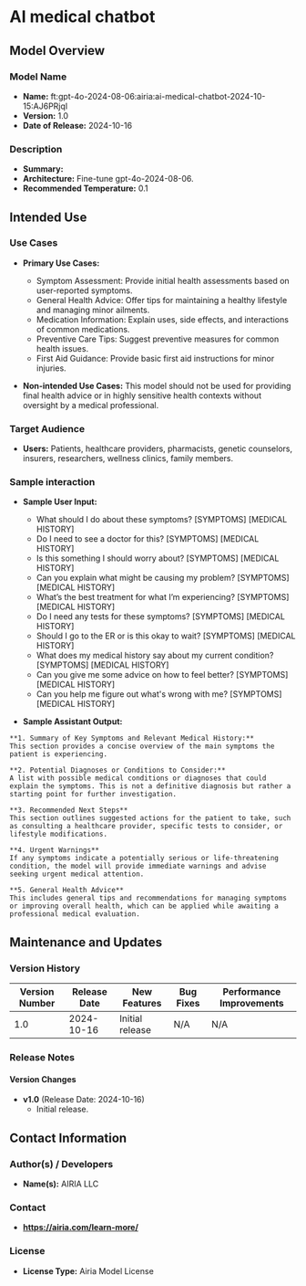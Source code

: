 # AI medical chatbot

## Model Overview

### Model Name
- **Name:** ft:gpt-4o-2024-08-06:airia:ai-medical-chatbot-2024-10-15:AJ6PRjqI
- **Version:** 1.0
- **Date of Release:** 2024-10-16

### Description
- **Summary:** 
- **Architecture:** Fine-tune gpt-4o-2024-08-06.
- **Recommended Temperature:** 0.1


## Intended Use

### Use Cases
- **Primary Use Cases:**
  - Symptom Assessment: 
    Provide initial health assessments based on user-reported symptoms.
  - General Health Advice: 
    Offer tips for maintaining a healthy lifestyle and managing minor ailments.
  - Medication Information: 
    Explain uses, side effects, and interactions of common medications.
  - Preventive Care Tips: 
    Suggest preventive measures for common health issues.
  - First Aid Guidance: 
    Provide basic first aid instructions for minor injuries.

- **Non-intended Use Cases:** This model should not be used for providing final health advice or in highly sensitive health contexts without oversight by a medical professional.

### Target Audience
- **Users:** Patients, healthcare providers, pharmacists, genetic counselors, insurers, researchers, wellness clinics, family members.

### Sample interaction
  - **Sample User Input:** 
    - What should I do about these symptoms? [SYMPTOMS] [MEDICAL HISTORY]  
    - Do I need to see a doctor for this? [SYMPTOMS] [MEDICAL HISTORY]  
    - Is this something I should worry about? [SYMPTOMS] [MEDICAL HISTORY]  
    - Can you explain what might be causing my problem? [SYMPTOMS] [MEDICAL HISTORY]  
    - What’s the best treatment for what I’m experiencing? [SYMPTOMS] [MEDICAL HISTORY]  
    - Do I need any tests for these symptoms? [SYMPTOMS] [MEDICAL HISTORY]  
    - Should I go to the ER or is this okay to wait? [SYMPTOMS] [MEDICAL HISTORY]  
    - What does my medical history say about my current condition? [SYMPTOMS] [MEDICAL HISTORY]  
    - Can you give me some advice on how to feel better? [SYMPTOMS] [MEDICAL HISTORY]
    - Can you help me figure out what's wrong with me? [SYMPTOMS] [MEDICAL HISTORY]
    
- **Sample Assistant Output:**
```
**1. Summary of Key Symptoms and Relevant Medical History:**
This section provides a concise overview of the main symptoms the patient is experiencing.

**2. Potential Diagnoses or Conditions to Consider:**
A list with possible medical conditions or diagnoses that could explain the symptoms. This is not a definitive diagnosis but rather a starting point for further investigation.

**3. Recommended Next Steps**
This section outlines suggested actions for the patient to take, such as consulting a healthcare provider, specific tests to consider, or lifestyle modifications.

**4. Urgent Warnings**
If any symptoms indicate a potentially serious or life-threatening condition, the model will provide immediate warnings and advise seeking urgent medical attention.

**5. General Health Advice**
This includes general tips and recommendations for managing symptoms or improving overall health, which can be applied while awaiting a professional medical evaluation.
```

## Maintenance and Updates

### Version History
| Version Number | Release Date | New Features                  | Bug Fixes                   | Performance Improvements     |
|----------------|--------------|-------------------------------|-----------------------------|------------------------------|
| 1.0            |  2024-10-16  | Initial release               |  N/A  | N/A |


### Release Notes
#### Version Changes
- **v1.0** (Release Date: 2024-10-16)
  - Initial release.

## Contact Information

### Author(s) / Developers
- **Name(s):** AIRIA LLC

### Contact
- **https://airia.com/learn-more/** 

### License
- **License Type:** Airia Model License
